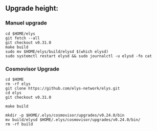 ## Upgrade height: 

### Manuel upgrade
```
cd $HOME/elys
git fetch --all
git checkout v0.31.0
make build
sudo mv $HOME/elys/build/elysd $(which elysd)
sudo systemctl restart elysd && sudo journalctl -u elysd -fo cat
```
### Cosmovisor Upgrade
```
cd $HOME
rm -rf elys
git clone https://github.com/elys-network/elys.git
cd elys
git checkout v0.31.0
```
```
make build
```
```
mkdir -p $HOME/.elys/cosmovisor/upgrades/v0.24.0/bin
mv build/elysd $HOME/.elys/cosmovisor/upgrades/v0.24.0/bin/
rm -rf build
```

